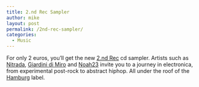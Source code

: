 ```yaml
---
title: 2.nd Rec Sampler
author: mike
layout: post
permalink: /2nd-rec-sampler/
categories:
  - Music
---
```

For only 2 euros, you&#8217;ll get the new <a target="_blank" href="http://www.2ndrec.com">2.nd Rec</a> cd sampler. Artists such as <a target="_blank" href="http://www.nitrada.com/">Nitrada</a>, <a target="_blank" href="http://www.giardinidimiro.com/">Giardini di Miro</a> and <a target="_blank" href="http://www.2ndrec.com/artists/c_artists_noah23.html">Noah23</a> invite you to a journey in electronica, from experimental post-rock to abstract hiphop. All under the roof of the <a target="_blank" href="http://www.hamburg.de/">Hamburg</a> label.